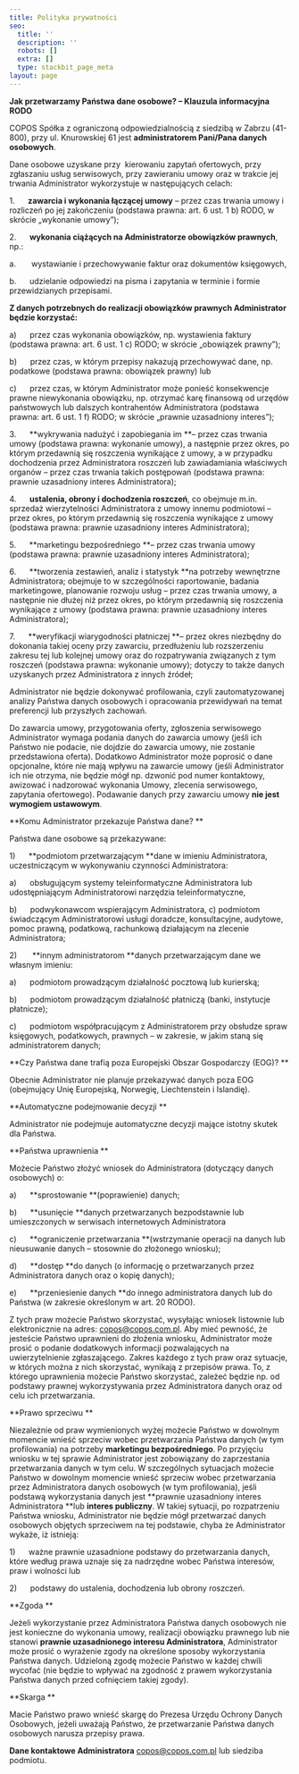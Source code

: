 ```yaml
---
title: Polityka prywatności
seo:
  title: ''
  description: ''
  robots: []
  extra: []
  type: stackbit_page_meta
layout: page
---
```

**Jak przetwarzamy Państwa
dane osobowe? – Klauzula informacyjna RODO**

COPOS Spółka z ograniczoną odpowiedzialnością z siedzibą w Zabrzu (41-800), przy ul.
Knurowskiej 61 jest **administratorem Pani/Pana danych osobowych**.

Dane osobowe uzyskane przy  kierowaniu
zapytań ofertowych, przy zgłaszaniu usług serwisowych, przy zawieraniu umowy
oraz w trakcie jej trwania Administrator wykorzystuje w następujących celach:

1.      **zawarcia i wykonania łączącej umowy** –
przez czas trwania umowy i rozliczeń po jej zakończeniu (podstawa prawna: art.
6 ust. 1 b) RODO, w skrócie „wykonanie umowy”);

2.      **wykonania ciążących na Administratorze obowiązków prawnych**, np.:

a.       wystawianie i przechowywanie faktur oraz dokumentów księgowych,

b.      udzielanie odpowiedzi na pisma i zapytania w terminie i formie
przewidzianych przepisami.

**Z danych potrzebnych do
realizacji obowiązków prawnych Administrator będzie korzystać:**

a)      przez czas wykonania obowiązków, np. wystawienia faktury (podstawa
prawna: art. 6 ust. 1 c) RODO; w skrócie „obowiązek prawny”);

b)      przez czas, w którym przepisy nakazują przechowywać dane, np. podatkowe
(podstawa prawna: obowiązek prawny) lub

c)      przez czas, w którym Administrator może ponieść konsekwencje prawne
niewykonania obowiązku, np. otrzymać karę finansową od urzędów państwowych lub
dalszych kontrahentów Administratora (podstawa prawna: art. 6 ust. 1 f) RODO; w
skrócie „prawnie uzasadniony interes”);

3.      **wykrywania nadużyć i zapobiegania im **–
przez czas trwania umowy (podstawa prawna: wykonanie umowy), a następnie przez
okres, po którym przedawnią się roszczenia wynikające z umowy, a w przypadku
dochodzenia przez Administratora roszczeń lub zawiadamiania właściwych organów
– przez czas trwania takich postępowań (podstawa prawna: prawnie uzasadniony
interes Administratora);

4.      **ustalenia, obrony i dochodzenia roszczeń**,
co obejmuje m.in. sprzedaż wierzytelności Administratora z umowy innemu
podmiotowi – przez okres, po którym przedawnią się roszczenia wynikające z
umowy (podstawa prawna: prawnie uzasadniony interes Administratora);

5.      **marketingu bezpośredniego **– przez czas
trwania umowy (podstawa prawna: prawnie uzasadniony interes Administratora);

6.      **tworzenia zestawień, analiz i statystyk **na
potrzeby wewnętrzne Administratora; obejmuje to w szczególności raportowanie,
badania marketingowe, planowanie rozwoju usług – przez czas trwania umowy, a
następnie nie dłużej niż przez okres, po którym przedawnią się roszczenia
wynikające z umowy (podstawa prawna: prawnie uzasadniony interes
Administratora);

7.      **weryfikacji wiarygodności płatniczej **–
przez okres niezbędny do dokonania takiej oceny przy zawarciu, przedłużeniu lub
rozszerzeniu zakresu tej lub kolejnej umowy oraz do rozpatrywania związanych z
tym roszczeń (podstawa prawna: wykonanie umowy); dotyczy to także danych
uzyskanych przez Administratora z innych źródeł;

Administrator nie będzie dokonywać
profilowania, czyli zautomatyzowanej analizy Państwa danych osobowych i
opracowania przewidywań na temat preferencji lub przyszłych zachowań.

Do zawarcia umowy, przygotowania
oferty, zgłoszenia serwisowego Administrator wymaga podania danych do zawarcia
umowy (jeśli ich Państwo nie podacie, nie dojdzie do zawarcia umowy, nie
zostanie przedstawiona oferta). Dodatkowo Administrator może poprosić o dane
opcjonalne, które nie mają wpływu na zawarcie umowy (jeśli Administrator ich
nie otrzyma, nie będzie mógł np. dzwonić pod numer kontaktowy, awizować i
nadzorować wykonania Umowy, zlecenia serwisowego, zapytania ofertowego).
Podawanie danych przy zawarciu umowy **nie jest wymogiem ustawowym**.

**Komu Administrator
przekazuje Państwa dane? **

Państwa dane osobowe są
przekazywane:

1\)      **podmiotom przetwarzającym **dane w imieniu
Administratora, uczestniczącym w wykonywaniu czynności Administratora: 

a)      obsługującym systemy teleinformatyczne Administratora lub
udostępniającym Administratorowi narzędzia teleinformatyczne,

b)      podwykonawcom wspierającym Administratora, c) podmiotom świadczącym
Administratorowi usługi doradcze, konsultacyjne, audytowe, pomoc prawną,
podatkową, rachunkową działającym na zlecenie Administratora;

2\)       **innym administratorom **danych
przetwarzającym dane we własnym imieniu:

a)      podmiotom prowadzącym działalność pocztową lub kurierską;

b)      podmiotom prowadzącym działalność płatniczą (banki, instytucje
płatnicze);

c)      podmiotom współpracującym z Administratorem przy obsłudze spraw
księgowych, podatkowych, prawnych – w zakresie, w jakim staną się
administratorem danych;

**Czy Państwa dane trafią
poza Europejski Obszar Gospodarczy (EOG)? **

Obecnie Administrator nie planuje
przekazywać danych poza EOG (obejmujący Unię Europejską, Norwegię,
Liechtenstein i Islandię).

**Automatyczne podejmowanie
decyzji **

Administrator nie podejmuje
automatyczne decyzji mające istotny skutek dla Państwa.

**Państwa uprawnienia **

Możecie Państwo złożyć wniosek do
Administratora (dotyczący danych osobowych) o:

a)      **sprostowanie **(poprawienie) danych;

b)      **usunięcie **danych przetwarzanych
bezpodstawnie lub umieszczonych w serwisach internetowych Administratora

c)      **ograniczenie przetwarzania **(wstrzymanie
operacji na danych lub nieusuwanie danych – stosownie do złożonego wniosku);

d)      **dostęp **do danych (o informację o
przetwarzanych przez Administratora danych oraz o kopię danych);

e)      **przeniesienie danych **do innego
administratora danych lub do Państwa (w zakresie określonym w art. 20 RODO).

Z tych praw możecie Państwo
skorzystać, wysyłając wniosek listownie lub elektronicznie na adres:
copos@copos.com.pl. Aby mieć pewność, że jesteście Państwo uprawnieni do
złożenia wniosku, Administrator może prosić o podanie dodatkowych informacji
pozwalających na uwierzytelnienie zgłaszającego. Zakres każdego z tych praw
oraz sytuacje, w których można z nich skorzystać, wynikają z przepisów prawa.
To, z którego uprawnienia możecie Państwo skorzystać, zależeć będzie np. od
podstawy prawnej wykorzystywania przez Administratora danych oraz od celu ich przetwarzania.

**Prawo sprzeciwu **

Niezależnie od praw wymienionych
wyżej możecie Państwo w dowolnym momencie wnieść sprzeciw wobec przetwarzania
Państwa danych (w tym profilowania) na potrzeby **marketingu
bezpośredniego**. Po przyjęciu wniosku w tej sprawie Administrator jest
zobowiązany do zaprzestania przetwarzania danych w tym celu. W szczególnych
sytuacjach możecie Państwo w dowolnym momencie wnieść sprzeciw wobec
przetwarzania przez Administratora danych osobowych (w tym profilowania), jeśli
podstawą wykorzystania danych jest **prawnie uzasadniony interes
Administratora **lub **interes publiczny**. W takiej
sytuacji, po rozpatrzeniu Państwa wniosku, Administrator nie będzie mógł
przetwarzać danych osobowych objętych sprzeciwem na tej podstawie, chyba że
Administrator wykaże, iż istnieją:

1\)      ważne prawnie uzasadnione podstawy do przetwarzania danych, które
według prawa uznaje się za nadrzędne wobec Państwa interesów, praw i wolności
lub

2\)      podstawy do ustalenia, dochodzenia lub obrony roszczeń.

**Zgoda **


Jeżeli wykorzystanie przez Administratora Państwa danych osobowych nie jest
konieczne do wykonania umowy, realizacji obowiązku prawnego lub nie stanowi **prawnie
uzasadnionego interesu Administratora**, Administrator może prosić o
wyrażenie zgody na określone sposoby wykorzystania Państwa danych. Udzieloną
zgodę możecie Państwo w każdej chwili wycofać (nie będzie to wpływać na
zgodność z prawem wykorzystania Państwa danych przed cofnięciem takiej zgody).

**Skarga **


Macie Państwo prawo wnieść skargę do Prezesa Urzędu Ochrony Danych Osobowych,
jeżeli uważają Państwo, że przetwarzanie Państwa danych osobowych narusza
przepisy prawa.

**Dane kontaktowe
Administratora** copos@copos.com.pl lub siedziba
podmiotu.
